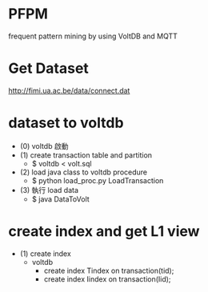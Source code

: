 # PFPM
frequent pattern mining by using VoltDB and MQTT

# Get Dataset
http://fimi.ua.ac.be/data/connect.dat


# dataset to voltdb
- (0) voltdb 啟動 <br>
- (1) create transaction table and partition <br>
  * $ voltdb < volt.sql <br>
- (2) load java class to voltdb procedure <br>
  * $ python load_proc.py LoadTransaction
- (3) 執行 load data<br>
  * $ java DataToVolt <br>
  
# create index and get L1 view
- (1) create index 
  * voltdb
    * create index Tindex on transaction(tid);
    * create index Iindex on transaction(Iid);

